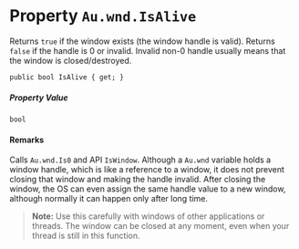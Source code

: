 # Property `Au.wnd.IsAlive`

Returns `true` if the window exists (the window handle is valid). Returns `false` if the handle is 0 or invalid. Invalid non-0 handle usually means that the window is closed/destroyed.

```
public bool IsAlive { get; }
```

##### Property Value

`bool`

#### Remarks

Calls `Au.wnd.Is0` and API `IsWindow`. Although a `Au.wnd` variable holds a window handle, which is like a reference to a window, it does not prevent closing that window and making the handle invalid. After closing the window, the OS can even assign the same handle value to a new window, although normally it can happen only after long time.

> **Note:**
> Use this carefully with windows of other applications or threads. The window can be closed at any moment, even when your thread is still in this function.